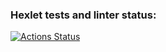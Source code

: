 ### Hexlet tests and linter status:
[![Actions Status](https://github.com/Ivan-Parshin/php-project-45/actions/workflows/hexlet-check.yml/badge.svg)](https://github.com/Ivan-Parshin/php-project-45/actions)